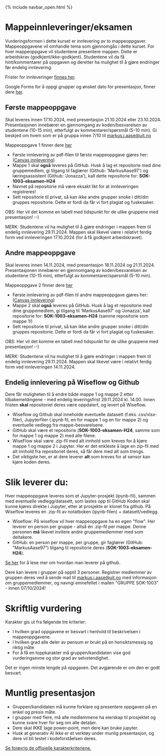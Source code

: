 {% include navbar_open.html %}

# Mappeinnleveringer/eksamen
Vurderingsformen i dette kurset er innlevering av to mappeoppgaver. Mappeoppgavene vil omhandle tema som gjennomgås i dette kurset. For hver mappeoppgave vil studentene presentere mappen. Dette er arbeidskrav (godkjent/ikke-godkjent). Studentene vil da få hint/kommentarer på oppgaven og deretter ha mulighet til å gjøre endringer før endelig innlevering. 

Frister for innleveringer [finnes her](https://uit-sok-1003-h24.github.io/frister.html).

Google Forms for å oppgi grupper og ønsket dato for presentasjon, finner dere [her](https://forms.gle/xHQMRp8TmeXnFsek7).

## Første mappeoppgave 
Skal leveres innen 17.10.2024, med presentasjon 21.10.2024 eller 23.10.2024. Presentasjonen innebærer en gjennomgang av koden/besvarelsen av studentene (10-15 min), etterfulgt av kommentarer/spørsmål (5-10 min). Gi beskjed om hvem som er på gruppa innen 7/10 til markus.j.aase@uit.no   

Mappeoppgave 1 finner dere [her](https://github.com/uit-sok-1003-h24/mappe)

* Første innlevering av pdf-filen til første mappeoppgave gjøres her: ([Canvas innlevering](https://uit.instructure.com/courses/35385/assignments/115881))
* Mappe 1 skal **også** leveres på GitHub. Husk å lag et repositorie med dine gruppemedlem, gi tilgang til faglærer (Github: 'MarkusAase97') og læringsassistent (Github: 'Jonazza'), kall dette repositorie for: **SOK-1003-eksamen-H24**
* Navnet på repositorie må være eksakt likt for at innleveringen registreres!
* Sett repositorie til privat, så kan ikke andre grupper snoke i ditt/din gruppes repositorie. Dette er fordi da får vi fort plagiat og fuskesaker.

OBS: Her vil det komme en tabell med tidspunkt for de ulike gruppene med presentasjon! :-)

MERK: Studentene vil ha mulighet til å gjøre endringer i mappen frem til endelig innlevering 29.11.2024. Mappen skal likevel være i relativt ferdig form ved innleveringen 17.10.2024 (for å få godkjent arbeidskravet).

## Andre mappeoppgave 
Skal leveres innen 14.11.2024, med presentasjon 18.11.2024 og 21.11.2024. Presentasjonen innebærer en gjennomgang av koden/besvarelsen av studentene (10-15 min), etterfulgt av kommentarer/spørsmål (5-10 min).   

Mappeoppgave 2 finner dere [her](https://github.com/uit-sok-1003-h24/mappe2)

* Første innlevering av pdf-filen til andre mappeoppgave gjøres her: ([Canvas innlevering](https://uit.instructure.com/courses/35385/assignments/115882))
* Mappe 2 skal **også** leveres på GitHub. Husk å lag et repositorie med dine gruppemedlem, gi tilgang til 'MarkusAase97' og 'Jonazza', kall repositorie for: **SOK-1003-eksamen-H24** (samme repositorie som mappe 1!)
* Sett repositorie til privat, så kan ikke andre grupper snoke i ditt/din gruppes repositorie. Dette er fordi da får vi fort plagiat og fuskesaker.

OBS: Her vil det komme en tabell med tidspunkt for de ulike gruppene med presentasjon! :-)

MERK: Studentene vil ha mulighet til å gjøre endringer i mappen frem til endelig innlevering 29.11.2024. Mappen skal likevel være i relativt ferdig form ved innleveringen 14.11.2024.

## Endelig innlevering på Wiseflow og Github
Dere får muligheten til å endre både mappe 1 og mappe 2 etter tilbakemeldingene - med endelig leveringsfrist 29.11.2024 kl. 14.00. Innen fristen **skal** repositoriet deres være oppdatert, og levert på Wiseflow. 
* Wiseflow og Github skal inneholde eventuelle datasett (f.eks. csv/xlsx-filer), Jupyterfiler (.ipynb fil, en for mappe 1 og en for mappe 2) og eventuelle vedlegg fra mappe-besvarelsene.
* GitHub skal være et repositorie (**SOK-1003-eksamen-H24**, samme som for mappe 1 og mappe 2) med alle filene.
* WiseFlow skal være .zip-fil med alt innhold som kreves for å kjøre mappe 1 og mappe 2 i Jupyter. Her er det enkleste å lage en zip-fil med alt innhold fra repositoriet deres, så får dere med alt som trengs.
* Det viktigste her, er at dere leverer **alt** som kreves for at sensor kan kjøre koden deres.

# Slik leverer du:
Hver mappeoppgave leveres som et Jupyter-prosjekt (ipynb-fil), sammen med eventuelle vedlegg/datasett, som lastes opp til GitHub Koden skal kunne kjøres direkte i Jupyter, etter at prosjekte er klonet fra github. På Wiseflow leveres en .zip-fil av notatboken (ipynb-filen) + datasett/vedlegg. 

- Wiseflow: På wiseflow vil hver mappeoppgave ha en egen "flow". Her leverer en person per gruppe - altså én .zip-fil per mappe. Denne personen $\textbf{må}$ likevel invitere andre gruppemedlemmer med som deltakere. 
- GitHub: en person per mappe, per gruppe, gir faglærer (GitHub: "MarkusAase97") tilgang til repositorie deres (**SOK-1003-eksamen-H24**).

[Se her](https://uit-sok-1003-h24.github.io/github.html) for å lese mer om hvordan man leverer på github.

Dere kan levere i grupper på opptil 3 personer. Registrer medlemmer av gruppen deres ved å sende mail til markus.j.aase@uit.no med informasjon om gruppemedlemmer, og navngi emnefeltet i mailen "GRUPPE SOK-1003" - innen 07/10/2024!

# Skriftlig vurdering
Karakter gis ut fra følgende tre kriterier: 
* I hvilken grad oppgavene er besvart i henhold til beskrivelsen i mappeoppgavene. 
* I hvilken grad alle deler av pensum er brukt på en hensiktsmessig og riktig måte 
* For å få en toppkarakter må gruppen/kandidaten vise god vurderingsevne og stor grad av selvstendighet. 

Det er ingen minste lengde på oppgaven. Det avgjørende er om den er godt besvart. 

# Muntlig presentasjon
* Gruppen/kandidaten må kunne forklare og presentere oppgaven på en enkel og presis måte. 
* I grupper med flere, må alle medlemmene ha eierskap til prosjektet og kunne svare hver for seg om alle detaljer. 
* Dere skal IKKE lage power-point, men dere kan bruke jupyter.
* Husk at generativ AI ikke er et verktøy under munlig presentasjon, og dere vil bli testet i kodeforståelsen deres.


[Se forøvrig de offisielle karakterkriteriene.](https://www.uhr.no/_f/p1/i47fd1bbe-ab38-4e5f-bdf2-58bcf015a5ef/vurderingskriterier_bacheloroppgaven_060814_korrigert.pdf) 
